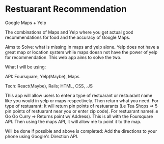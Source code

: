 # Restuarant Recommendation

Google Maps + Yelp

The combinations of Maps and Yelp where you get actual good recommendations for food and the accuracy of Google Maps.

Aims to Solve: what is missing in maps and yelp alone. Yelp does not have a great map or location system while maps doesn not have the power of yelp for recommendation. This web app aims to solve the two.

What I will be using:

API: Foursquare, Yelp(Maybe), Maps.

Tech: React(Maybe), Rails; HTML, CSS, .JS

This app will allow users to enter a type of restuarant or restuarant name like you would in yelp or maps respectively. Then return what you need. For type of restuarant: It will return pin points of restuarants (i.e Tea Shops => 5 pin points of restuarant near you or enter zip code). For restuarant name(i.e Go Go Curry => Returns point w/ Address). This is all with the Foursquare API. Then using the maps API, it will allow me to point it to the map. 

Will be done if possible and above is completed: Add the directions to your phone using Google's Direction API.